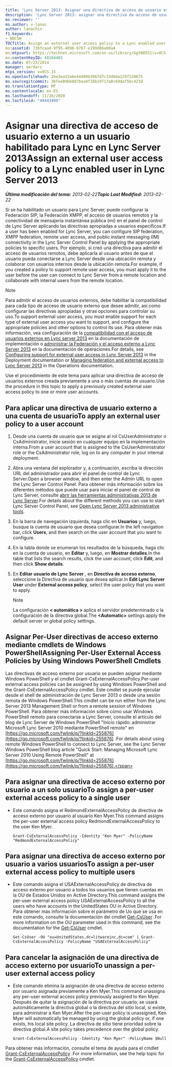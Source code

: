 ```yaml
---
title: 'Lync Server 2013: Asignar una directiva de acceso de usuario externo a un usuario habilitado para Lync'
description: 'Lync Server 2013: asignar una directiva de acceso de usuarios externos a un usuario habilitado para Lync.'
ms.reviewer: ''
ms.author: v-lanac
author: lanachin
f1.keywords:
- NOCSH
TOCTitle: Assign an external user access policy to a Lync enabled user
ms:assetid: 736fcaad-9f95-4896-b767-e199d86a00a4
ms:mtpsurl: https://technet.microsoft.com/en-us/library/Gg398551(v=OCS.15)
ms:contentKeyID: 48184483
ms.date: 07/23/2014
manager: serdars
mtps_version: v=OCS.15
ms.openlocfilehash: 2be3ea52e6e44400b3967d7c3346da2297220675
ms.sourcegitcommit: 36fee89bb887bea4f18b19f17a8c69daf5bc423d
ms.translationtype: MT
ms.contentlocale: es-ES
ms.lasthandoff: 11/26/2020
ms.locfileid: "49443499"
---
```

# <a name="assign-an-external-user-access-policy-to-a-lync-enabled-user-in-lync-server-2013"></a><span data-ttu-id="d9888-103">Asignar una directiva de acceso de usuario externo a un usuario habilitado para Lync en Lync Server 2013</span><span class="sxs-lookup"><span data-stu-id="d9888-103">Assign an external user access policy to a Lync enabled user in Lync Server 2013</span></span>

<div data-xmlns="http://www.w3.org/1999/xhtml">

<div class="topic" data-xmlns="http://www.w3.org/1999/xhtml" data-msxsl="urn:schemas-microsoft-com:xslt" data-cs="https://msdn.microsoft.com/">

<div data-asp="https://msdn2.microsoft.com/asp">



</div>

<div id="mainSection">

<div id="mainBody"><span data-ttu-id="d9888-104">

<span> </span></span><span class="sxs-lookup"><span data-stu-id="d9888-104">

<span> </span></span></span>

<span data-ttu-id="d9888-105">_**Última modificación del tema:** 2013-02-22_</span><span class="sxs-lookup"><span data-stu-id="d9888-105">_**Topic Last Modified:** 2013-02-22_</span></span>

<span data-ttu-id="d9888-106">Si se ha habilitado un usuario para Lync Server, puede configurar la Federación SIP, la Federación XMPP, el acceso de usuarios remotos y la conectividad de mensajería instantánea pública (mi) en el panel de control de Lync Server aplicando las directivas apropiadas a usuarios específicos.</span><span class="sxs-lookup"><span data-stu-id="d9888-106">If a user has been enabled for Lync Server, you can configure SIP federation, XMPP federation, remote user access, and public instant messaging (IM) connectivity in the Lync Server Control Panel by applying the appropriate policies to specific users.</span></span> <span data-ttu-id="d9888-107">Por ejemplo, si creó una directiva para admitir el acceso de usuarios remotos, debe aplicarla al usuario antes de que el usuario pueda conectarse a Lync Server desde una ubicación remota y colaborar con usuarios internos desde la ubicación remota.</span><span class="sxs-lookup"><span data-stu-id="d9888-107">For example, if you created a policy to support remote user access, you must apply it to the user before the user can connect to Lync Server from a remote location and collaborate with internal users from the remote location.</span></span>

<div>


> [!NOTE]  
> <span data-ttu-id="d9888-108">Para admitir el acceso de usuarios externos, debe habilitar la compatibilidad para cada tipo de acceso de usuario externo que desee admitir, así como configurar las directivas apropiadas y otras opciones para controlar su uso.</span><span class="sxs-lookup"><span data-stu-id="d9888-108">To support external user access, you must enable support for each type of external user access you want to support, and configure the appropriate policies and other options to control its use.</span></span> <span data-ttu-id="d9888-109">Para obtener más información, vea configuración de la <A href="lync-server-2013-configuring-support-for-external-user-access.md">compatibilidad con el acceso de usuarios externos en Lync server 2013</A> en la documentación de implementación o <A href="lync-server-2013-managing-federation-and-external-access-to-lync-server-2013.md">administrar la Federación y el acceso externo a Lync Server 2013</A> en la documentación de operaciones.</span><span class="sxs-lookup"><span data-stu-id="d9888-109">For details, see <A href="lync-server-2013-configuring-support-for-external-user-access.md">Configuring support for external user access in Lync Server 2013</A> in the Deployment documentation or <A href="lync-server-2013-managing-federation-and-external-access-to-lync-server-2013.md">Managing federation and external access to Lync Server 2013</A> in the Operations documentation.</span></span>



</div>

<span data-ttu-id="d9888-110">Use el procedimiento de este tema para aplicar una directiva de acceso de usuarios externos creada previamente a una o más cuentas de usuario.</span><span class="sxs-lookup"><span data-stu-id="d9888-110">Use the procedure in this topic to apply a previously created external user access policy to one or more user accounts.</span></span>

<div>

## <a name="to-apply-an-external-user-policy-to-a-user-account"></a><span data-ttu-id="d9888-111">Para aplicar una directiva de usuario externo a una cuenta de usuario</span><span class="sxs-lookup"><span data-stu-id="d9888-111">To apply an external user policy to a user account</span></span>

1.  <span data-ttu-id="d9888-112">Desde una cuenta de usuario que se asigne al rol CsUserAdministrator o CsAdministrator, inicie sesión en cualquier equipo en la implementación interna.</span><span class="sxs-lookup"><span data-stu-id="d9888-112">From a user account that is assigned to the CsUserAdministrator role or the CsAdministrator role, log on to any computer in your internal deployment.</span></span>

2.  <span data-ttu-id="d9888-113">Abra una ventana del explorador y, a continuación, escriba la dirección URL del administrador para abrir el panel de control de Lync Server.</span><span class="sxs-lookup"><span data-stu-id="d9888-113">Open a browser window, and then enter the Admin URL to open the Lync Server Control Panel.</span></span> <span data-ttu-id="d9888-114">Para obtener más información sobre los diferentes métodos que puede usar para iniciar el panel de control de Lync Server, consulte [abrir las herramientas administrativas 2013 de Lync Server](lync-server-2013-open-lync-server-administrative-tools.md).</span><span class="sxs-lookup"><span data-stu-id="d9888-114">For details about the different methods you can use to start Lync Server Control Panel, see [Open Lync Server 2013 administrative tools](lync-server-2013-open-lync-server-administrative-tools.md).</span></span>

3.  <span data-ttu-id="d9888-115">En la barra de navegación izquierda, haga clic en **Usuarios** y, luego, busque la cuenta de usuario que desea configurar.</span><span class="sxs-lookup"><span data-stu-id="d9888-115">In the left navigation bar, click **Users**, and then search on the user account that you want to configure.</span></span>

4.  <span data-ttu-id="d9888-116">En la tabla donde se enumeran los resultados de la búsqueda, haga clic en la cuenta de usuario, en **Editar** y, luego, en **Mostrar detalles**.</span><span class="sxs-lookup"><span data-stu-id="d9888-116">In the table that lists the search results, click the user account, click **Edit**, and then click **Show details**.</span></span>

5.  <span data-ttu-id="d9888-117">En **Editar usuario de Lync Server** , en **Directiva de acceso externo**, seleccione la Directiva de usuario que desea aplicar.</span><span class="sxs-lookup"><span data-stu-id="d9888-117">In **Edit Lync Server User** under **External access policy**, select the user policy that you want to apply.</span></span>
    
    <div>
    

    > [!NOTE]  
    > <span data-ttu-id="d9888-118">La configuración <STRONG> &lt; automática &gt; </STRONG> aplica el servidor predeterminado o la configuración de la directiva global.</span><span class="sxs-lookup"><span data-stu-id="d9888-118">The <STRONG>&lt;Automatic&gt;</STRONG> settings apply the default server or global policy settings.</span></span>

    
    </div>

</div>

<div>

## <a name="assigning-per-user-external-access-policies-by-using-windows-powershell-cmdlets"></a><span data-ttu-id="d9888-119">Asignar Per-User directivas de acceso externo mediante cmdlets de Windows PowerShell</span><span class="sxs-lookup"><span data-stu-id="d9888-119">Assigning Per-User External Access Policies by Using Windows PowerShell Cmdlets</span></span>

<span data-ttu-id="d9888-120">Las directivas de acceso externo por usuario se pueden asignar mediante Windows PowerShell y el cmdlet Grant-CsExternalAccessPolicy.</span><span class="sxs-lookup"><span data-stu-id="d9888-120">Per-user external access policies can be assigned by using Windows PowerShell and the Grant-CsExternalAccessPolicy cmdlet.</span></span> <span data-ttu-id="d9888-121">Este cmdlet se puede ejecutar desde el shell de administración de Lync Server 2013 o desde una sesión remota de Windows PowerShell.</span><span class="sxs-lookup"><span data-stu-id="d9888-121">This cmdlet can be run either from the Lync Server 2013 Management Shell or from a remote session of Windows PowerShell.</span></span> <span data-ttu-id="d9888-122">Para obtener más información sobre cómo usar Windows PowerShell remoto para conectarse a Lync Server, consulte el artículo del blog de Lync Server de Windows PowerShell "Inicio rápido: administrar Microsoft Lync Server 2010 mediante PowerShell remoto" en [https://go.microsoft.com/fwlink/p/?linkId=255876](https://go.microsoft.com/fwlink/p/?linkid=255876) .</span><span class="sxs-lookup"><span data-stu-id="d9888-122">For details about using remote Windows PowerShell to connect to Lync Server, see the Lync Server Windows PowerShell blog article "Quick Start: Managing Microsoft Lync Server 2010 Using Remote PowerShell" at [https://go.microsoft.com/fwlink/p/?linkId=255876](https://go.microsoft.com/fwlink/p/?linkid=255876).</span></span>

<div>

## <a name="to-assign-a-per-user-external-access-policy-to-a-single-user"></a><span data-ttu-id="d9888-123">Para asignar una directiva de acceso externo por usuario a un solo usuario</span><span class="sxs-lookup"><span data-stu-id="d9888-123">To assign a per-user external access policy to a single user</span></span>

  - <span data-ttu-id="d9888-124">Este comando asigna el RedmondExternalAccessPolicy de directiva de acceso externo por usuario al usuario Ken Myer.</span><span class="sxs-lookup"><span data-stu-id="d9888-124">This command assigns the per-user external access policy RedmondExternalAccessPolicy to the user Ken Myer.</span></span>
    
        Grant-CsExternalAccessPolicy -Identity "Ken Myer" -PolicyName "RedmondExternalAccessPolicy"

</div>

<div>

## <a name="to-assign-a-per-user-external-access-policy-to-multiple-users"></a><span data-ttu-id="d9888-125">Para asignar una directiva de acceso externo por usuario a varios usuarios</span><span class="sxs-lookup"><span data-stu-id="d9888-125">To assign a per-user external access policy to multiple users</span></span>

  - <span data-ttu-id="d9888-126">Este comando asigna el USAExternalAccessPolicy de directiva de acceso externo por usuario a todos los usuarios que tienen cuentas en la OU de Estados Unidos en Active Directory.</span><span class="sxs-lookup"><span data-stu-id="d9888-126">This command assigns the per-user external access policy USAExternalAccessPolicy to all the users who have accounts in the UnitedStates OU in Active Directory.</span></span> <span data-ttu-id="d9888-127">Para obtener más información sobre el parámetro de Uo que se usa en este comando, consulte la documentación del cmdlet [Get-CsUser](https://docs.microsoft.com/powershell/module/skype/Get-CsUser) .</span><span class="sxs-lookup"><span data-stu-id="d9888-127">For more information on the OU parameter used in this command, see the documentation for the [Get-CsUser](https://docs.microsoft.com/powershell/module/skype/Get-CsUser) cmdlet.</span></span>
    
        Get-CsUser -OU "ou=UnitedStates,dc=litwareinc,dc=com" | Grant-CsExternalAccessPolicy -PolicyName "USAExternalAccessPolicy"

</div>

<div>

## <a name="to-unassign-a-per-user-external-access-policy"></a><span data-ttu-id="d9888-128">Para cancelar la asignación de una directiva de acceso externo por usuario</span><span class="sxs-lookup"><span data-stu-id="d9888-128">To unassign a per-user external access policy</span></span>

  - <span data-ttu-id="d9888-129">Este comando elimina la asignación de una directiva de acceso externo por usuario asignada previamente a Ken Myer.</span><span class="sxs-lookup"><span data-stu-id="d9888-129">This command unassigns any per-user external access policy previously assigned to Ken Myer.</span></span> <span data-ttu-id="d9888-130">Después de quitar la asignación de la directiva por usuario, se usará automáticamente la directiva global o la directiva del sitio local, si existe, para administrar a Ken Myer.</span><span class="sxs-lookup"><span data-stu-id="d9888-130">After the per-user policy is unassigned, Ken Myer will automatically be managed by using the global policy or, if one exists, his local site policy.</span></span> <span data-ttu-id="d9888-131">La directiva de sitio tiene prioridad sobre la directiva global.</span><span class="sxs-lookup"><span data-stu-id="d9888-131">A site policy takes precedence over the global policy.</span></span>
    
        Grant-CsExternalAccessPolicy -Identity "Ken Myer" -PolicyName $Null

</div>

<span data-ttu-id="d9888-132">Para obtener más información, consulte el tema de ayuda para el cmdlet [Grant-CsExternalAccessPolicy](https://docs.microsoft.com/powershell/module/skype/Grant-CsExternalAccessPolicy) .</span><span class="sxs-lookup"><span data-stu-id="d9888-132">For more information, see the help topic for the [Grant-CsExternalAccessPolicy](https://docs.microsoft.com/powershell/module/skype/Grant-CsExternalAccessPolicy) cmdlet.</span></span>

<span data-ttu-id="d9888-133"></div>

</div>

<span> </span>

</div>

</div>

</span><span class="sxs-lookup"><span data-stu-id="d9888-133"></div>

</div>

<span> </span>

</div>

</div>

</span></span></div>

